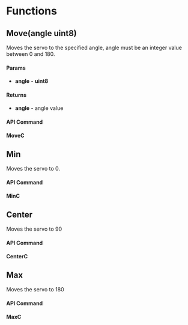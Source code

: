 # Functions

## Move(angle uint8)

Moves the servo to the specified angle, angle must be an integer value between 0 and 180.

#### Params

- **angle** - **uint8**

#### Returns

- **angle** - angle value

#### API Command

**MoveC**

## Min

Moves the servo to 0.

#### API Command

**MinC**

## Center

Moves the servo to 90

#### API Command

**CenterC**

## Max

Moves the servo to 180

#### API Command

**MaxC**

